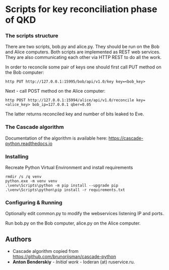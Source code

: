 # Scripts for key reconciliation phase of QKD

### The scripts structure

There are two scripts, bob.py and alice.py. They should be run on the Bob and Alice computers.
Both scripts are implemented as REST web services.
They are also communicating each other via HTTP REST to do all the work.

In order to reconcile some pair of keys one should first call PUT method on the Bob computer:
```shell
http PUT http://127.0.0.1:15995/bob/api/v1.0/key key=<bob_key>
```

Next - call POST method on the Alice computer:
```shell
http POST http://127.0.0.1:15994/alice/api/v1.0/reconcile key=<alice_key> bob_ip=127.0.0.1 qber=0.05
```
The latter returns reconciled key and number of bits leaked to Eve.

### The Cascade algorithm

Documentation of the algorithm is available here: https://cascade-python.readthedocs.io

### Installing

Recreate Python Virtual Environment and install requirements

```shell
rmdir /s /q venv
python.exe -m venv venv
.\venv\Scripts\python -m pip install --upgrade pip
.\venv\Scripts\python\pip install -r requirements.txt
```

### Configuring & Running

Optionally edit common.py to modify the webservices listening IP and ports.

Run bob.py on the Bob computer, alice.py on the Alice computer.


## Authors

* Cascade algorithm copied from https://github.com/brunorijsman/cascade-python
* **Anton Benderskiy** - *Initial work* - loderan (at) ruservice.ru.
